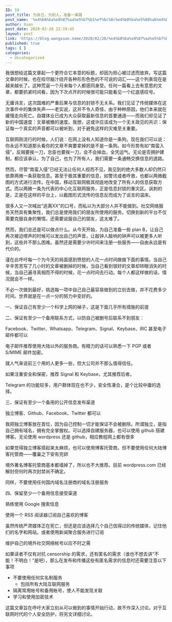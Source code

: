 ```yaml
---
ID: 19
post_title: 为自己，为别人，准备一条路
post_name: '%e4%b8%ba%e8%87%aa%e5%b7%b1%ef%bc%8c%e4%b8%ba%e5%88%ab%e4%ba%ba%ef%bc%8c%e5%87%86%e5%a4%87%e4%b8%80%e6%9d%a1%e8%b7%af'
author: Xuan
post_date: 2020-02-20 22:19:45
layout: post
link: 'https://blog.wangxuan.name/2020/02/20/%e4%b8%ba%e8%87%aa%e5%b7%b1%ef%bc%8c%e4%b8%ba%e5%88%ab%e4%ba%ba%ef%bc%8c%e5%87%86%e5%a4%87%e4%b8%80%e6%9d%a1%e8%b7%af/'
published: true
tags: [ ]
categories:
  - Uncategorized
---
```

<!-- wp:paragraph -->
<p>我很想给这篇文章起一个更符合它本意的标题，却因为担心被过滤而放弃。写这篇文章的时候，也在绞尽脑汁绕开各种形形色色的不可说的词汇——这个列表现在是越来越长了。这种荒诞一个月来每个人都感同身受。任何一篇看上去有意思的文章，都要抓紧时间看，因为下次点开的时候很可能只能看见一个红底感叹号。</p>
<!-- /wp:paragraph -->

<!-- wp:paragraph -->
<p>无庸讳言，这次国难的严重后果与信息的封锁不无关系。我们见证了传统媒体在这次事件中的集体失声——老实说，这并不令人奇怪，由于种种原因，他们本来就在缓慢走向死亡。自媒体业已成为大众获取最新信息的首要通道——而我们却见证了新的中国速度：文章被撤的速度。我想，这或许应该成为一个无关政见的共识：保证每一个真实的声音都可以被听到，对于避免这样的灾难至关重要。</p>
<!-- /wp:paragraph -->

<!-- wp:paragraph -->
<p>互联网刚流行的时候，人们说：在网上没有人知道你是一条狗。现在我们可以说：你永远不知道那头看你的文章不爽要拿掉的是不是一条狗。如今形势有如“南蛮入侵”，反贼要挨一刀，忠臣也要挨一刀，会不会掉血，全凭运气。无论是否拥护建制，都应该承认，为了自己，也为了所有人，我们需要一条通畅交换信息的道路。</p>
<!-- /wp:paragraph -->

<!-- wp:paragraph -->
<p>然而，尽管“南蛮入侵”已经无法让任何人视而不见，我见到的绝大多数人却仍然只依靠两微一条获取信息。甚至于极其重要的信息，如警讯或者呼救，也都以两微截图的方式进行流传。在中国，移动互联网极其彻底地改变了所有人的信息获取方式。而以两微一条为代表的中心化互联网服务，正是信息封锁的重灾区。讽刺的是，正是在这样的平台上，以截图形式流传的信息反而成为了谣言的温床。</p>
<!-- /wp:paragraph -->

<!-- wp:paragraph -->
<p>很多人又一次喊出“逃离XX”的口号，而私以为大部分人并不能做到。社交网络服务天然具有集聚性，我们总是使用我们的朋友所使用的服务。切换到新的平台不仅需要克服自身的懒惰，还需要说服自己的朋友，这太难了。</p>
<!-- /wp:paragraph -->

<!-- wp:paragraph -->
<p>然而，我们总还是可以做点什么。从今天开始，为自己准备一些 plan B，让自己再次被迫噤声的时候可以发出自己的声音，让敲钟人敲响的钟声可以被更多人听到，这些并不那么困难。虽然还是需要少许时间来注册一些服务——自由永远是有代价的。</p>
<!-- /wp:paragraph -->

<!-- wp:paragraph -->
<p>谨在此呼吁每一个为今天的局面感到愤怒的人花一点时间做做下面的事情。当自己辛辛苦苦写了几小时的文章被删掉的时候，当自己看到很好的文章却转眼消失的时候，当自己遍寻真相而不得的时候，花一点时间去行动。每个人都这样做的话，情况就会不一样。</p>
<!-- /wp:paragraph -->

<!-- wp:paragraph -->
<p>不必一次做到最好，挑选每一项中自己自己最容易做到的立刻去做，并不花费多少时间。世界就是在一点一分的努力中变好的。</p>
<!-- /wp:paragraph -->

<!-- wp:group -->
<div class="wp-block-group"><div class="wp-block-group__inner-container"><!-- wp:paragraph -->
<p>一、保证自己有至少一个科学上网的梯子，这是下面几乎所有措施的前提</p>
<!-- /wp:paragraph -->

<!-- wp:paragraph -->
<p>二、保证有至少一个备用联系方式，以防自己被删号后联系不到朋友：</p>
<!-- /wp:paragraph -->

<!-- wp:group -->
<div class="wp-block-group"><div class="wp-block-group__inner-container"><!-- wp:paragraph -->
<p>Facebook、Twitter、Whatsapp、Telegram、Signal、Keybase、IRC 甚至电子邮件都可以</p>
<!-- /wp:paragraph -->

<!-- wp:paragraph -->
<p> 电子邮件推荐使用大陆以外的服务商。有精力的话可以熟悉一下 PGP 或者 S/MIME 邮件加密。 </p>
<!-- /wp:paragraph -->

<!-- wp:paragraph -->
<p>就人气来说前三个用的人更多一些，但大公司并不那么值得信任。</p>
<!-- /wp:paragraph -->

<!-- wp:paragraph -->
<p>如果注重安全和保密，推荐 Signal 和 Keybase，尤其推荐后者。</p>
<!-- /wp:paragraph -->

<!-- wp:paragraph -->
<p>Telegram 的功能较多，用户群体现在也不少，安全性凑合，是个比较中庸的选择。</p>
<!-- /wp:paragraph --></div></div>
<!-- /wp:group -->

<!-- wp:paragraph -->
<p> 三、保证有至少一个备用的公开信息发布渠道 </p>
<!-- /wp:paragraph -->

<!-- wp:group -->
<div class="wp-block-group"><div class="wp-block-group__inner-container"><!-- wp:paragraph -->
<p> 独立博客、Github、Facebook、Twitter 都可以 </p>
<!-- /wp:paragraph -->

<!-- wp:paragraph -->
<p>我把独立博客放在首位，因为自己控制一切才能保证不会被删除。所谓独立，是指自己拥有域名，拥有完全掌握权。可以选择自建服务器，也可以使用 github 搭建博客。无论使用
wordpress 还是 github，相应教程网上都有很多</p>
<!-- /wp:paragraph -->

<!-- wp:paragraph -->
<p>如果觉得独立博客搭起来太麻烦，也可以使用博客托管商，但不要使用任何大陆博客托管商——覆巢之下安有完卵</p>
<!-- /wp:paragraph -->

<!-- wp:paragraph -->
<p>境外著名博客托管商基本都墙掉了，所以也不大推荐。目前 wordpress.com 已经解封但何时再次封禁尚不确定。</p>
<!-- /wp:paragraph -->

<!-- wp:paragraph -->
<p>同样，不要使用任何国内域名注册商的域名注册服务</p>
<!-- /wp:paragraph --></div></div>
<!-- /wp:group -->

<!-- wp:paragraph -->
<p> 四、保留至少一个备用信息接受渠道 </p>
<!-- /wp:paragraph -->

<!-- wp:group -->
<div class="wp-block-group"><div class="wp-block-group__inner-container"><!-- wp:paragraph -->
<p> 熟练使用 Google 搜索信息 </p>
<!-- /wp:paragraph -->

<!-- wp:paragraph -->
<p> 使用一个 RSS 阅读器订阅自己喜欢的博客 </p>
<!-- /wp:paragraph -->

<!-- wp:paragraph -->
<p> 虽然传统严肃媒体正在死亡，但还是应该选择几个自己信得过的传统媒体，记住他们的名字和网站。或者使用新闻聚合服务进行订阅 </p>
<!-- /wp:paragraph -->

<!-- wp:paragraph -->
<p> 维护自己的境外社交网络帐号以应不时之需 </p>
<!-- /wp:paragraph --></div></div>
<!-- /wp:group --></div></div>
<!-- /wp:group -->

<!-- wp:paragraph -->
<p>如果读者不仅有对抗 censorship 的需求，还有匿名的需求（谁也不想去讲“不能！不明白！”是吧），那么在发布和传播这些有匿名需求的信息时还需要注意以下事项</p>
<!-- /wp:paragraph -->

<!-- wp:list -->
<ul><li>不要使用任何实名制服务<ul><li> 包括所有大陆互联网服务 </li></ul></li><li> 隔离常用帐号和备用帐号，使人不能发现关联 </li><li> 学习和使用加密技术 </li></ul>
<!-- /wp:list -->

<!-- wp:paragraph -->
<p>这篇文章旨在呼吁大家立刻从可以做到的事情开始行动，故不作深入讨论。对于互联网时代的个人安全防护，将另文详细讨论。</p>
<!-- /wp:paragraph -->